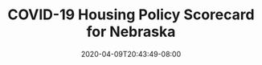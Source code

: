 ---
title: "COVID-19 Housing Policy Scorecard for Nebraska"
date: 2020-04-09T20:43:49-08:00
layout: single
type: covid-policy-rankings
state_abbrev: ne # use state abbreviation.
state_title: Nebraska
photoCredit:
hasSubnav: true
socialDescription: COVID-19 Housing Policy Scorecard for Nebraska
description: See how Nebraska ranks in our nationwide scorecard of housing policies in response to COVID-19.
url: /covid-policy-scorecard/ne
aliases:
    - /covid-policy-scorecard/ne
    - /covid-policy-scorecard/nebraska
    - /es/covid-policy-scorecard/ne
    - /es/covid-policy-scorecard/nebraska
---